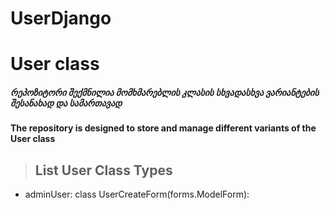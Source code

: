 # UserDjango

# User class

##### რეპოზიტორი შექმნილია მომხმარებლის კლასის სხვადასხვა ვარიანტების შესანახად და სამართავად
#### The repository is designed to store and manage different variants of the User class

> ## List User Class Types
* adminUser: class UserCreateForm(forms.ModelForm):
